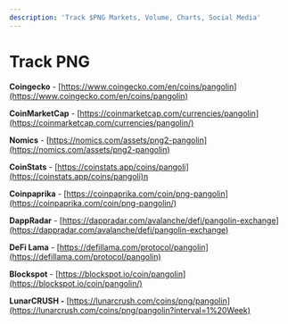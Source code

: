 ```yaml
---
description: 'Track $PNG Markets, Volume, Charts, Social Media'
---
```


# Track PNG

**Coingecko** - [https://www.coingecko.com/en/coins/pangolin](https://www.coingecko.com/en/coins/pangolin)

**CoinMarketCap** - [https://coinmarketcap.com/currencies/pangolin](https://coinmarketcap.com/currencies/pangolin/)

**Nomics** - [https://nomics.com/assets/png2-pangolin](https://nomics.com/assets/png2-pangolin)

**CoinStats** - [https://coinstats.app/coins/pangoli](https://coinstats.app/coins/pangoli)n 

**Coinpaprika** - [https://coinpaprika.com/coin/png-pangolin](https://coinpaprika.com/coin/png-pangolin/)

**DappRadar** - [https://dappradar.com/avalanche/defi/pangolin-exchange](https://dappradar.com/avalanche/defi/pangolin-exchange)

**DeFi Lama** - [https://defillama.com/protocol/pangolin](https://defillama.com/protocol/pangolin)

**Blockspot** - [https://blockspot.io/coin/pangolin](https://blockspot.io/coin/pangolin/)

**LunarCRUSH -** [https://lunarcrush.com/coins/png/pangolin](https://lunarcrush.com/coins/png/pangolin?interval=1%20Week)



